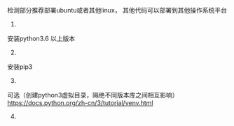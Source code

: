 检测部分推荐部署ubuntu或者其他linux，
其他代码可以部署到其他操作系统平台

1.
安装python3.6 以上版本

2. 
安装pip3 

3.
可选（创建python3虚拟目录，隔绝不同版本库之间相互影响）
https://docs.python.org/zh-cn/3/tutorial/venv.html

4.


